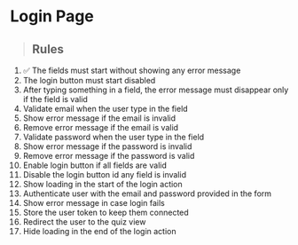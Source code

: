 # Login Page

> ## Rules
1. ✅ The fields must start without showing any error message
2. The login button must start disabled
3. After typing something in a field, the error message must disappear only if the field is valid
4. Validate email when the user type in the field
5. Show error message if the email is invalid
6. Remove error message if the email is valid
7. Validate password when the user type in the field
8. Show error message if the password is invalid
9. Remove error message if the password is valid
10. Enable login button if all fields are valid
11. Disable the login button id any field is invalid
12. Show loading in the start of the login action
13. Authenticate user with the email and password provided in the form
14. Show error message in case login fails
15. Store the user token to keep them connected
16. Redirect the user to the quiz view
17. Hide loading in the end of the login action